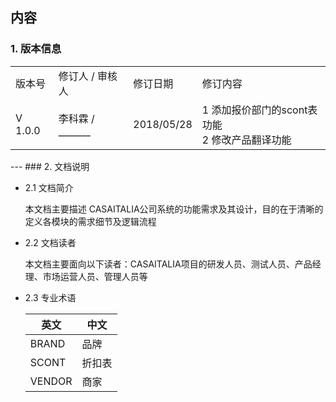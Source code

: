## 内容
### 1. 版本信息
<table>
  <tr>
    <td>版本号</td>
    <td>修订人 / 审核人</td>
    <td>修订日期</td>
    <td>修订内容</td>
  </tr>
  <tr>
    <td>V 1.0.0</td>
    <td>李科霖 / _______</td>
    <td>2018/05/28</td>
    <td>1 添加报价部门的scont表功能<br> 2 修改产品翻译功能</td>
  </tr>
</table>
---
### 2. 文档说明

- 2.1 文档简介

  本文档主要描述 CASAITALIA公司系统的功能需求及其设计，目的在于清晰的定义各模块的需求细节及逻辑流程
- 2.2 文档读者

  本文档主要面向以下读者：CASAITALIA项目的研发人员、测试人员、产品经理、市场运营人员、管理人员等
- 2.3 专业术语

   英文 | 中文
  ----- | ---
  BRAND | 品牌
  SCONT | 折扣表
  VENDOR | 商家
